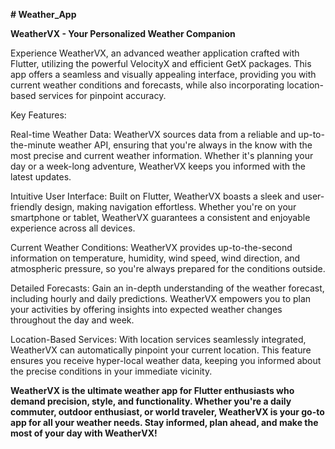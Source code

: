 **# Weather_App**

  **WeatherVX - Your Personalized Weather Companion**

Experience WeatherVX, an advanced weather application crafted with Flutter, utilizing the powerful VelocityX and efficient GetX packages. This app offers a seamless and visually appealing interface, providing you with current weather conditions and forecasts, while also incorporating location-based services for pinpoint accuracy.

Key Features:

Real-time Weather Data: WeatherVX sources data from a reliable and up-to-the-minute weather API, ensuring that you're always in the know with the most precise and current weather information. Whether it's planning your day or a week-long adventure, WeatherVX keeps you informed with the latest updates.

Intuitive User Interface: Built on Flutter, WeatherVX boasts a sleek and user-friendly design, making navigation effortless. Whether you're on your smartphone or tablet, WeatherVX guarantees a consistent and enjoyable experience across all devices.

Current Weather Conditions: WeatherVX provides up-to-the-second information on temperature, humidity, wind speed, wind direction, and atmospheric pressure, so you're always prepared for the conditions outside.

Detailed Forecasts: Gain an in-depth understanding of the weather forecast, including hourly and daily predictions. WeatherVX empowers you to plan your activities by offering insights into expected weather changes throughout the day and week.

Location-Based Services: With location services seamlessly integrated, WeatherVX can automatically pinpoint your current location. This feature ensures you receive hyper-local weather data, keeping you informed about the precise conditions in your immediate vicinity.

**WeatherVX is the ultimate weather app for Flutter enthusiasts who demand precision, style, and functionality. Whether you're a daily commuter, outdoor enthusiast, or world traveler, WeatherVX is your go-to app for all your weather needs. Stay informed, plan ahead, and make the most of your day with WeatherVX!**
